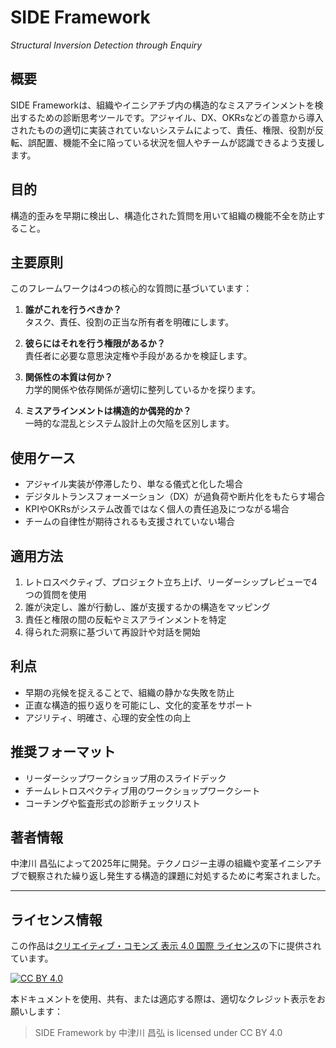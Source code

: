 # SIDE Framework

*Structural Inversion Detection through Enquiry*

## 概要  
SIDE Frameworkは、組織やイニシアチブ内の構造的なミスアラインメントを検出するための診断思考ツールです。アジャイル、DX、OKRsなどの善意から導入されたものの適切に実装されていないシステムによって、責任、権限、役割が反転、誤配置、機能不全に陥っている状況を個人やチームが認識できるよう支援します。

## 目的
構造的歪みを早期に検出し、構造化された質問を用いて組織の機能不全を防止すること。

## 主要原則
このフレームワークは4つの核心的な質問に基づいています：

1. **誰がこれを行うべきか？**  
   タスク、責任、役割の正当な所有者を明確にします。

2. **彼らにはそれを行う権限があるか？**  
   責任者に必要な意思決定権や手段があるかを検証します。

3. **関係性の本質は何か？**  
   力学的関係や依存関係が適切に整列しているかを探ります。

4. **ミスアラインメントは構造的か偶発的か？**  
   一時的な混乱とシステム設計上の欠陥を区別します。

## 使用ケース
- アジャイル実装が停滞したり、単なる儀式と化した場合
- デジタルトランスフォーメーション（DX）が過負荷や断片化をもたらす場合
- KPIやOKRsがシステム改善ではなく個人の責任追及につながる場合
- チームの自律性が期待されるも支援されていない場合

## 適用方法
1. レトロスペクティブ、プロジェクト立ち上げ、リーダーシップレビューで4つの質問を使用
2. 誰が決定し、誰が行動し、誰が支援するかの構造をマッピング
3. 責任と権限の間の反転やミスアラインメントを特定
4. 得られた洞察に基づいて再設計や対話を開始

## 利点
- 早期の兆候を捉えることで、組織の静かな失敗を防止
- 正直な構造的振り返りを可能にし、文化的変革をサポート
- アジリティ、明確さ、心理的安全性の向上

## 推奨フォーマット
- リーダーシップワークショップ用のスライドデック
- チームレトロスペクティブ用のワークショップワークシート
- コーチングや監査形式の診断チェックリスト

## 著者情報
中津川 昌弘によって2025年に開発。テクノロジー主導の組織や変革イニシアチブで観察された繰り返し発生する構造的課題に対処するために考案されました。

---

## ライセンス情報

この作品は[クリエイティブ・コモンズ 表示 4.0 国際 ライセンス](http://creativecommons.org/licenses/by/4.0/)の下に提供されています。

[![CC BY 4.0][cc-by-image]][cc-by]

[cc-by]: http://creativecommons.org/licenses/by/4.0/
[cc-by-image]: https://i.creativecommons.org/l/by/4.0/88x31.png

本ドキュメントを使用、共有、または適応する際は、適切なクレジット表示をお願いします：

> SIDE Framework by 中津川 昌弘 is licensed under CC BY 4.0
